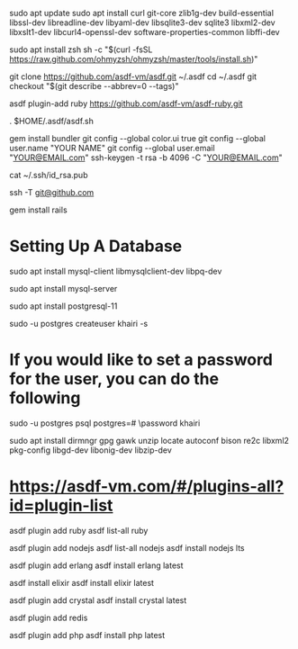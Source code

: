 


sudo apt update
sudo apt install curl git-core zlib1g-dev build-essential libssl-dev libreadline-dev libyaml-dev libsqlite3-dev sqlite3 libxml2-dev libxslt1-dev libcurl4-openssl-dev software-properties-common libffi-dev

sudo apt install zsh
sh -c "$(curl -fsSL https://raw.github.com/ohmyzsh/ohmyzsh/master/tools/install.sh)"

git clone https://github.com/asdf-vm/asdf.git ~/.asdf
cd ~/.asdf
git checkout "$(git describe --abbrev=0 --tags)"

asdf plugin-add ruby https://github.com/asdf-vm/asdf-ruby.git


. $HOME/.asdf/asdf.sh

gem install bundler
git config --global color.ui true
git config --global user.name "YOUR NAME"
git config --global user.email "YOUR@EMAIL.com"
ssh-keygen -t rsa -b 4096 -C "YOUR@EMAIL.com"

cat ~/.ssh/id_rsa.pub

ssh -T git@github.com

gem install rails 


# Setting Up A Database
sudo apt install mysql-client libmysqlclient-dev libpq-dev

sudo apt install mysql-server

sudo apt install postgresql-11

sudo -u postgres createuser khairi -s

# If you would like to set a password for the user, you can do the following
sudo -u postgres psql
postgres=# \password khairi

sudo apt install dirmngr gpg gawk unzip locate autoconf bison re2c libxml2 pkg-config libgd-dev libonig-dev libzip-dev

# https://asdf-vm.com/#/plugins-all?id=plugin-list

asdf plugin add ruby
asdf list-all ruby

asdf plugin add nodejs 
asdf list-all nodejs
asdf install nodejs lts

asdf plugin add erlang
asdf install erlang latest

asdf install elixir
asdf install elixir latest

asdf plugin add crystal
asdf install crystal latest

asdf plugin add redis

asdf plugin add php
asdf install php latest
